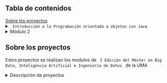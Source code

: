<h2>Tabla de contenidos</h2>
  <a href="#sobre-los-proyectos">Sobre los proyectos</a>
   <br>
<!-- Detalles del Módulo 1 -->
<details>
  <summary><code> Introducción a la Programación orientada a objetos con Java </code></summary>
  <ul>
    <li><a href="#proyecto1punto">Proyecto 1 Punto </a> [class]</li>
    <li><a href="#proyectoestadistica">Proyecto Estadística </a> [lab]</li>
    <li><a href="#proyectojarras">Proyecto Jarras </a> [mandatory]</li>
    <li><a href="#proyectonpiv1">Proyecto NPI V1 </a> [lab]</li>
    <li><a href="#proyectonpiv2">Proyecto NPI V2 </a> [lab]</li>
    <li><a href="#proyectorectas">Proyecto Rectas </a> [advanced]</li>
    <li><a href="#proyectouniversov1">Proyecto Universo V1</a> [class]</li>
    <li><a href="#proyectourna">Proyecto Urna </a> [mandatory]</li>
    <li><a href="#proyectoLibreriaV0">Proyecto Librería V0 </a> [class]</li>
    <li><a href="#proyectoLibreriaV1">Proyecto Librería V1 </a> [class]</li>
    <li><a href="#proyectoLibreriaV2">Proyecto Librería V2 </a> [class]</li>
    <li><a href="#proyectoLibreriaV3">Proyecto Librería V3 </a> [class]</li>
    <li><a href="#proyectoCoche">Proyecto Coche </a> [mandatory]</li>
    <li><a href="#proyectoGenetico">Proyecto Genético </a> [advanced]</li>
    <li><a href="#interfaces-ejemplos">Interfaces Ejemplos Clase </a> [class]</li>
  </ul>
  <p><strong>Definiciones:</strong></p>
  <p><strong>[class]:</strong> Proyectos realizados en clase</p>
  <p><strong>[mandatory]:</strong> Proyectos obligatorios para aprobar la asignatura</p>
  <p><strong>[advanced]:</strong> Proyectos más avanzados o complicados</p>
  <p><strong>[lab]:</strong> Proyectos trabajados en laboratorio</p>
</details>

<!-- Detalles del Módulo 2 -->
<details>
  <summary>Módulo 2</summary>
  <ul>
  
</details>

<h2 id="sobre-los-proyectos">Sobre los proyectos</h2>
<p>Estos proyectos se realizan los modulos  de <code> I Edición del Máster en Big Data, Inteligencia Artificial e Ingeniería de Datos </code> de la UMA </p>
<!--[![Uma master][imagen_master]](https://www.bigdata.uma.es)-->

<details>
<summary>Descripción de proyectos</summary>

<h3 id="proyecto1punto">Proyecto1Punto</h3>
<p>Algunos ejemplos que hicimos en clase. Posee una clase Punto básica y su implementación</p>

<h3 id="proyectoestadistica">ProyectoEstadistica</h3>
<p>Ejercicio de labaratorio en el que se usa clase para ayudar a calcular varianza y media.</p>

<h3 id="proyectojarras">ProyectoJarras</h3>
<p>Clásico problema de programación orientada a objetos. En el que hay una jarra que tiene una cantidad y contenido y métodos como llenarse, vaciarse o llenar otra jarra </p>
<p>Ademas está la clase Mesa que en el que usando un Enum de posición para poseer varias jarras.</p>

<h3 id="proyectonpiv1">ProyectoNPIV1</h3>
<p>Consiste en una calculadora que permite sumar, restar, multiplicar y dividir utilizando la notación polaca inversa. </p>

<h3 id="proyectonpiv2">ProyectoNPIV2</h3>
<p>Se utilizan operadores y programación funcional para simplificar la clase, se añade la raiz como operación </p>

<h3 id="proyectorectas">ProyectoRectas</h3>
<p>En progreso...</p>

<h3 id="proyectouniversov1">ProyectoUniversoV1</h3>
<p>En progreso...</p>

<h3 id="proyectourna">ProyectoUrna</h3>
<p>Típico problema en el que se tiene una urna y se pueden añadir bolas y obtener de forma aleatoria una de las bolas</p>

<h3 id="proyectoLibreriaV0">ProtectoLibreriaV0</h3>
<p>Proyecto en el que existen dos clases, una librería que contiene libros. Cada libro posee autor, titulo y precio. La gestión de los libros en la librería se realiza con un <code>array</code></p>

<h3 id="proyectoLibreriaV1">ProyectoLibreriaV1</h3>
<p>Proyecto en el que existen dos clases, una librería que contiene libros. Cada libro posee autor, titulo y precio. La gestión de los libros en la librería se realiza con una <code>list</code></p>

<h3 id="proyectoLibreriaV2">ProyectoLibreriaV2</h3>
<p> El comportamiento se expande para que puedan existir libros en ofertas para que puedan tener descuentos. Se práctica la herencia. </p>

<h3 id="proyectoLibreriaV3">ProyectoLibreriaV3</h3>
<p> En progreso... </p>

<h3 id ="proyectoCoche">ProyectoCoche </h3>
<p> Proyecto para practicar herencia en el que hay dos clases Coche y CocheImportado. Un CocheImportado redefine el método de calcular su precio total al que se le añade una homologación</p>
     
<h3 id="#interfaces-ejemplos">InterfacesEjemplosClase </h3>
<p>Ejemplo de proyectos dado en clase que explica interfaces con una clase de persona y amigos. Se dan varias formas de resolverlo para mostrar la utilidad de las interfaces </p>

<h3 id="proyectoGenetico">ProyectoGenetico </h3>
<p>En progreso... </p>
</details>





[imagen_master]:https://www.bigdata.uma.es/wp-content/uploads/2022/05/Logo-2022-ok-web-290.png


